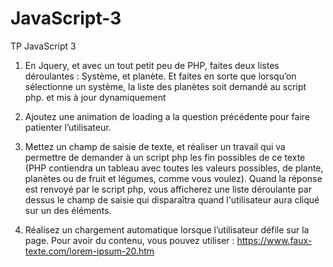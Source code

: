 # JavaScript-3
TP JavaScript 3

1. En Jquery, et avec un tout petit peu de PHP, faites deux listes déroulantes : Système, et planète. Et faites en sorte que lorsqu’on sélectionne un système, la liste des planètes soit demandé au script php. et mis à jour dynamiquement

2. Ajoutez une animation de loading a la question précédente pour faire patienter l’utilisateur.

3. Mettez un champ de saisie de texte, et réaliser un travail qui va permettre de demander à un script php les fin possibles de ce texte (PHP contiendra un tableau avec toutes les valeurs possibles, de plante, planètes ou de fruit et légumes, comme vous voulez). Quand la réponse est renvoyé par le script php, vous afficherez une liste déroulante par dessus le champ de saisie qui disparaîtra quand l'utilisateur aura cliqué sur un des éléments.

4. Réalisez un chargement automatique lorsque l’utilisateur défile sur la page. Pour avoir du contenu, vous pouvez utiliser :
https://www.faux-texte.com/lorem-ipsum-20.htm
